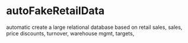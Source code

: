 # autoFakeRetailData
automatic create a large relational database based on retail sales, sales, price discounts, turnover, warehouse mgmt, targets,
